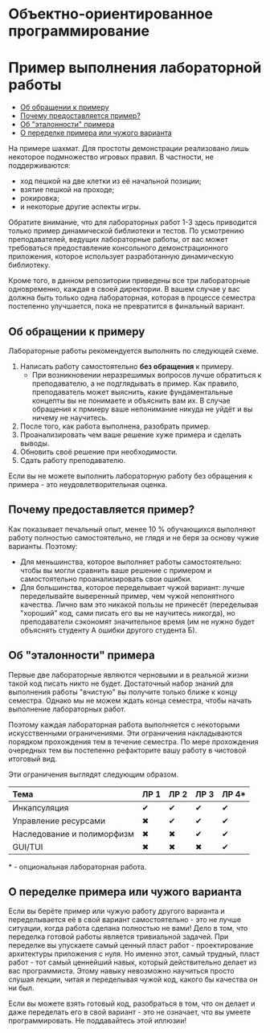 # Объектно-ориентированное программирование
# Пример выполнения лабораторной работы

- [Об обращении к примеру](#об-обращении-к-примеру)
- [Почему предоставляется пример?](#почему-предоставляется-пример)
- [Об "эталонности" примера](#об-эталонности-примера)
- [О переделке примера или чужого варианта](#о-переделке-примера-или-чужого-варианта)

На примере шахмат.
Для простоты демонстрации реализовано лишь некоторое подмножество игровых правил.
В частности, не поддерживаются:
- ход пешкой на две клетки из её начальной позиции;
- взятие пешкой на проходе;
- рокировка;
- и некоторые другие аспекты игры.

Обратите внимание, что для лабораторных работ 1-3 здесь приводится только пример динамической библиотеки и тестов.
По усмотрению преподавателей, ведущих лабораторные работы, от вас может требоваться предоставление консольного демонстрационного приложения, которое использует разработанную динамическую библиотеку.

Кроме того, в данном репозитории приведены все три лабораторные одновременно, каждая в своей директории.
В вашем случае у вас должна быть только одна лабораторная, которая в процессе семестра постепенно улучшается, пока не превратится в финальный вариант.

## Об обращении к примеру

Лабораторные работы рекомендуется выполнять по следующей схеме.

1. Написать работу самостоятельно **без обращения** к примеру.
    - При возникновении неразрешимых вопросов лучше обратиться к преподавателю, а не подглядывать в пример.
      Как правило, преподаватель может выяснить, какие фундаментальные концепты вы не понимаете и объяснить вам их.
      В случае обращения к прмиеру ваше непонимание никуда не уйдёт и вы ничему не научитесь.
2. После того, как работа выполнена, разобрать пример. 
3. Проанализировать чем ваше решение хуже примера и сделать выводы.
4. Обновить своё решение при необходимости.
5. Сдать работу преподавателю.

Если вы не можете выполнить лабораторную работу без обращения к примера - это неудовлетворительная оценка.

## Почему предоставляется пример?

Как показывает печальный опыт, менее 10 % обучающихся выполняют работу полностью самостоятельно, не глядя и не беря за основу чужие варианты.
Поэтому:
- Для меньшинства, которое выполняет работы самостоятельно: чтобы вы могли сравнить ваше решение с примером и самостоятельно проанализировать свои ошибки.
- Для большинства, которое переделывает чужой вариант: лучше переделывайте выверенный пример, чем чужой непонятного качества.
  Лично вам это никакой пользы не принесёт (переделывая "хороший" код, сами писать его вы не научитесь никогда), но преподаватели сэкономят значительное время (им не нужно будет объяснять студенту А ошибки другого студента Б).


## Об "эталонности" примера

Первые две лабораторные являются черновыми и в реальной жизни такой код писать никто не будет.
Достаточный набор знаний для выполнения работы "вчистую" вы получите только ближе к концу семестра.
Однако мы не можем ждать конца семестра, чтобы начать выполнение лабораторных работ.

Поэтому каждая лабораторная работа выполняется с некоторыми искусственными ограничениями.
Эти ограничения накладываются порядком прохождения тем в течение семестра.
По мере прохождения очередных тем вы постепенно рефакторите вашу работу в чистовой итоговый вид.

Эти ограничения выглядят следующим образом.

| Тема                       | ЛР 1 | ЛР 2 | ЛР 3 | ЛР 4* |
| :------------------------- | :--- | :--- | :--- | :---- |
| Инкапсуляция               | ✔ | ✔ | ✔ | ✔ |
| Управление ресурсами       | ✖ | ✔ | ✔ | ✔ |
| Наследование и полиморфизм | ✖ | ✖ | ✔ | ✔ |
| GUI/TUI                    | ✖ | ✖ | ✖ | ✔ |

\* - опциональная лабораторная работа.

## О переделке примера или чужого варианта

Если вы берёте пример или чужую работу другого варианта и переделывается её в свой вариант самостоятельно - это не лучше ситуации, когда работа сделана полностью не вами!
Дело в том, что переделка готовой работы является тривиальной задачей.
При переделке вы упускаете самый ценный пласт работ - проектирование архитектуры приложения с нуля.
Но именно этот, самый трудный, пласт работ - тот самый ценнейший навык, который действительно делает из вас программиста.
Этому навыку невозможно научиться просто слушая лекции, читая и переделывая чужой код, какого бы качества он ни был.

Если вы можете взять готовый код, разобраться в том, что он делает и даже переделать его в свой вариант - это не означает, что вы умеете программировать.
Не поддавайтесь этой иллюзии!
